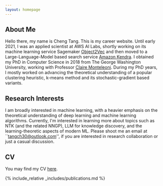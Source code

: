 ```yaml
---
layout: homepage
---
```


## About Me

Hello there, my name is Cheng Tang. This is my career website. Until early 2021, I was an applied scientist at AWS AI Labs, shortly working on its machine learning service Sagemaker [Object2Vec](https://aws.amazon.com/blogs/machine-learning/introduction-to-amazon-sagemaker-object2vec/) and then moved to a Large-Language-Model based search service [Amazon Kendra](https://aws.amazon.com/kendra). I obtained my PhD in Computer Science in 2018 from The George Washington University, working with Professor [Claire Monteleoni](https://www.colorado.edu/faculty/claire-monteleoni/). During my PhD years, I mostly worked on advancing the theoretical understanding of a popular clustering heuristic, k-means method and its stochastic-gradient based variants. 

## Research Interests

I am broadly interested in machine learning, with a heavier emphasis on the theoretical understanding of deep learning and machine learning algorithms. Currently, I'm interested in learning more about topics such as NTK (and the related NNGP), LLM for knowledge discovery, and the learning-theoretic aspects of modern ML. Please shoot me an email at ``tangch30@outlook.com'', if you are interested in research collaboration or just a casual discussion. 

## CV 

You may find my CV [here](../assets/cv_2024.pdf).



{% include_relative _includes/publications.md %}
